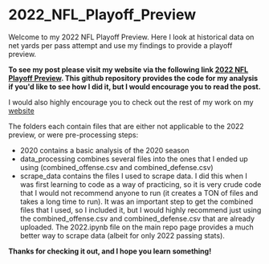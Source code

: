 # 2022_NFL_Playoff_Preview

Welcome to my 2022 NFL Playoff Preview. Here I look at historical data on net yards per pass attempt and use my findings to provide a playoff preview.

**To see my post please visit my website via the following link [2022 NFL Playoff Preview](https://jquam15.github.io/2022_NFL_Playoff_Preview.html). This github repository provides the code for my analysis if you'd like to see how I did it, but I would encourage you to read the post.**

I would also highly encourage you to check out the rest of my work on my [website](https://jquam15.github.io/)

The folders each contain files that are either not applicable to the 2022 preview, or were pre-processing steps:

* 2020 contains a basic analysis of the 2020 season
* data_processing combines several files into the ones that I ended up using (combined_offense.csv and combined_defense.csv)
* scrape_data contains the files I used to scrape data. I did this when I was first learning to code as a way of practicing, so it is very crude code that I would not recommend anyone to run (it creates a TON of files and takes a long time to run). It was an important step to get the combined files that I used, so I included it, but I would highly recommend just using the combined_offense.csv and combined_defense.csv that are already uploaded. The 2022.ipynb file on the main repo page provides a much better way to scrape data (albeit for only 2022 passing stats).

**Thanks for checking it out, and I hope you learn something!**
